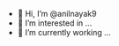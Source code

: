 - 👋 Hi, I’m @anilnayak9
- 👀 I’m interested in ...
- 🌱 I’m currently working  ...  

<!---
anilnayak9/anilnayak9 is a ✨ special ✨ repository because its `README.md` (this file) appears on your GitHub profile.
You can click the Preview link to take a look at your changes.
--->
